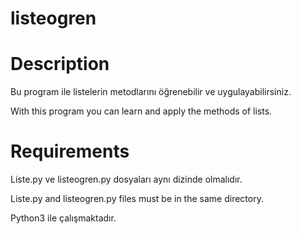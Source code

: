 # listeogren

# Description

Bu program ile listelerin metodlarını öğrenebilir ve uygulayabilirsiniz.

With this program you can learn and apply the methods of lists.

# Requirements

Liste.py ve listeogren.py dosyaları aynı dizinde olmalıdır.

Liste.py and listeogren.py files must be in the same directory.

Python3 ile çalışmaktadır.
